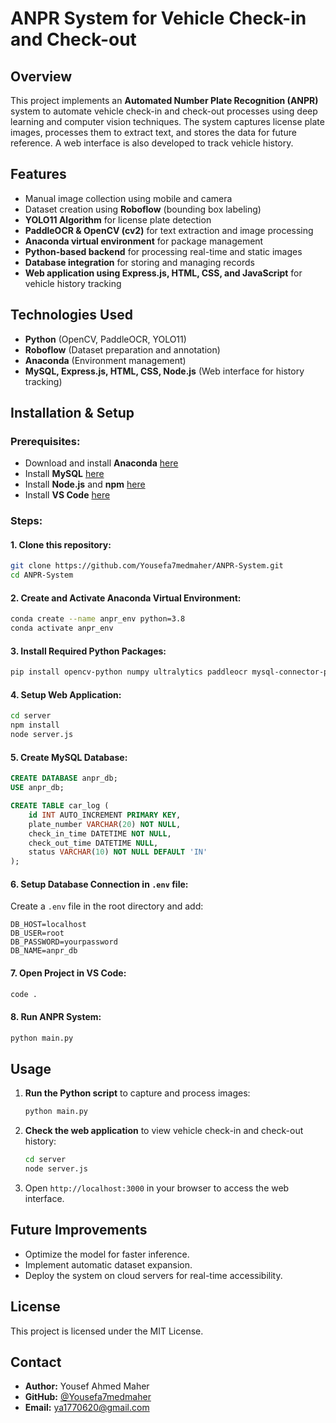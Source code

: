 # ANPR System for Vehicle Check-in and Check-out

## Overview
This project implements an **Automated Number Plate Recognition (ANPR)** system to automate vehicle check-in and check-out processes using deep learning and computer vision techniques. The system captures license plate images, processes them to extract text, and stores the data for future reference. A web interface is also developed to track vehicle history.

## Features
- Manual image collection using mobile and camera
- Dataset creation using **Roboflow** (bounding box labeling)
- **YOLO11 Algorithm** for license plate detection
- **PaddleOCR & OpenCV (cv2)** for text extraction and image processing
- **Anaconda virtual environment** for package management
- **Python-based backend** for processing real-time and static images
- **Database integration** for storing and managing records
- **Web application using Express.js, HTML, CSS, and JavaScript** for vehicle history tracking

## Technologies Used
- **Python** (OpenCV, PaddleOCR, YOLO11)
- **Roboflow** (Dataset preparation and annotation)
- **Anaconda** (Environment management)
- **MySQL, Express.js, HTML, CSS, Node.js** (Web interface for history tracking)

## Installation & Setup

### Prerequisites:
- Download and install **Anaconda** [here](https://www.anaconda.com/products/distribution)
- Install **MySQL** [here](https://dev.mysql.com/downloads/installer/)
- Install **Node.js** and **npm** [here](https://nodejs.org/)
- Install **VS Code** [here](https://code.visualstudio.com/)

### Steps:

#### 1. Clone this repository:
```sh
git clone https://github.com/Yousefa7medmaher/ANPR-System.git
cd ANPR-System
```

#### 2. Create and Activate Anaconda Virtual Environment:
```sh
conda create --name anpr_env python=3.8
conda activate anpr_env
```

#### 3. Install Required Python Packages:
```sh
pip install opencv-python numpy ultralytics paddleocr mysql-connector-python flask
```

#### 4. Setup Web Application:
```sh
cd server
npm install
node server.js
```

#### 5. Create MySQL Database:
```sql
CREATE DATABASE anpr_db;
USE anpr_db;

CREATE TABLE car_log (
    id INT AUTO_INCREMENT PRIMARY KEY,
    plate_number VARCHAR(20) NOT NULL,
    check_in_time DATETIME NOT NULL,
    check_out_time DATETIME NULL,
    status VARCHAR(10) NOT NULL DEFAULT 'IN'
);
```

#### 6. Setup Database Connection in `.env` file:
Create a `.env` file in the root directory and add:
```env
DB_HOST=localhost
DB_USER=root
DB_PASSWORD=yourpassword
DB_NAME=anpr_db
```

#### 7. Open Project in VS Code:
```sh
code .
```

#### 8. Run ANPR System:
```sh
python main.py
```

## Usage
1. **Run the Python script** to capture and process images:
   ```sh
   python main.py
   ```
2. **Check the web application** to view vehicle check-in and check-out history:
   ```sh
   cd server
   node server.js
   ```
3. Open `http://localhost:3000` in your browser to access the web interface.

## Future Improvements
- Optimize the model for faster inference.
- Implement automatic dataset expansion.
- Deploy the system on cloud servers for real-time accessibility.

## License
This project is licensed under the MIT License.

## Contact
- **Author:** Yousef Ahmed Maher
- **GitHub:** [@Yousefa7medmaher](https://github.com/Yousefa7medmaher)
- **Email:** ya1770620@gmail.com

